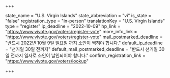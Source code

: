 +++

state_name = "U.S. Virgin Islands"
state_abbreviation = "vi"
is_state = "false"
registration_type = "in-person"
translationKey = "U.S. Virgin Islands"
type = "register"
ip_deadline = "2022-10-09"
hp_link = "https://www.vivote.gov/voters/register-vote"
more_info_link = "https://www.vivote.gov/voters/register-vote"
mail_postmarked_deadline = "반드시 2022년 10월 9일 일요일 까지 소인이 찍혀야 합니다."
default_ip_deadline = "선거일 30일 전까지"
default_mail_postmarked_deadline = "반드시 선거일 30일 전까지 일자로 소인이 날인되어야 합니다."
confirm_registration_link = "https://www.vivote.gov/voters/lookup"

+++